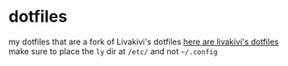 # dotfiles
my dotfiles that are a fork of Livakivi's dotfiles
[here are livakivi's dotfiles](https://github.com/Livakivi/config-files/)  
make sure to place the `ly` dir at `/etc/` and not `~/.config`
